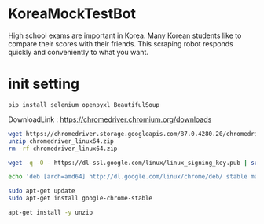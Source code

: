 # KoreaMockTestBot
High school exams are important in Korea. Many Korean students like to compare their scores with their friends. This scraping robot responds quickly and conveniently to what you want.


# init setting
`pip install selenium openpyxl BeautifulSoup`

DownloadLink : https://chromedriver.chromium.org/downloads

```sh
wget https://chromedriver.storage.googleapis.com/87.0.4280.20/chromedriver_linux64.zip
unzip chromedriver_linux64.zip
rm -rf chromedriver_linux64.zip
```

```sh
wget -q -O - https://dl-ssl.google.com/linux/linux_signing_key.pub | sudo apt-key add -

echo 'deb [arch=amd64] http://dl.google.com/linux/chrome/deb/ stable main' | sudo tee /etc/apt/sources.list.d/google-chrome.list

sudo apt-get update
sudo apt-get install google-chrome-stable
```

```sh
apt-get install -y unzip
```
